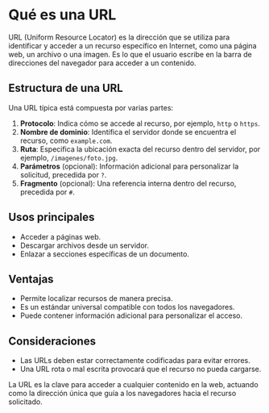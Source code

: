 # Qué es una URL

URL (Uniform Resource Locator) es la dirección que se utiliza para identificar y acceder a un recurso específico en Internet, como una página web, un archivo o una imagen. Es lo que el usuario escribe en la barra de direcciones del navegador para acceder a un contenido.

## Estructura de una URL
Una URL típica está compuesta por varias partes:
1. **Protocolo**: Indica cómo se accede al recurso, por ejemplo, `http` o `https`.
2. **Nombre de dominio**: Identifica el servidor donde se encuentra el recurso, como `example.com`.
3. **Ruta**: Especifica la ubicación exacta del recurso dentro del servidor, por ejemplo, `/imagenes/foto.jpg`.
4. **Parámetros** (opcional): Información adicional para personalizar la solicitud, precedida por `?`.
5. **Fragmento** (opcional): Una referencia interna dentro del recurso, precedida por `#`.

## Usos principales
- Acceder a páginas web.
- Descargar archivos desde un servidor.
- Enlazar a secciones específicas de un documento.

## Ventajas
- Permite localizar recursos de manera precisa.
- Es un estándar universal compatible con todos los navegadores.
- Puede contener información adicional para personalizar el acceso.

## Consideraciones
- Las URLs deben estar correctamente codificadas para evitar errores.
- Una URL rota o mal escrita provocará que el recurso no pueda cargarse.

La URL es la clave para acceder a cualquier contenido en la web, actuando como la dirección única que guía a los navegadores hacia el recurso solicitado.

